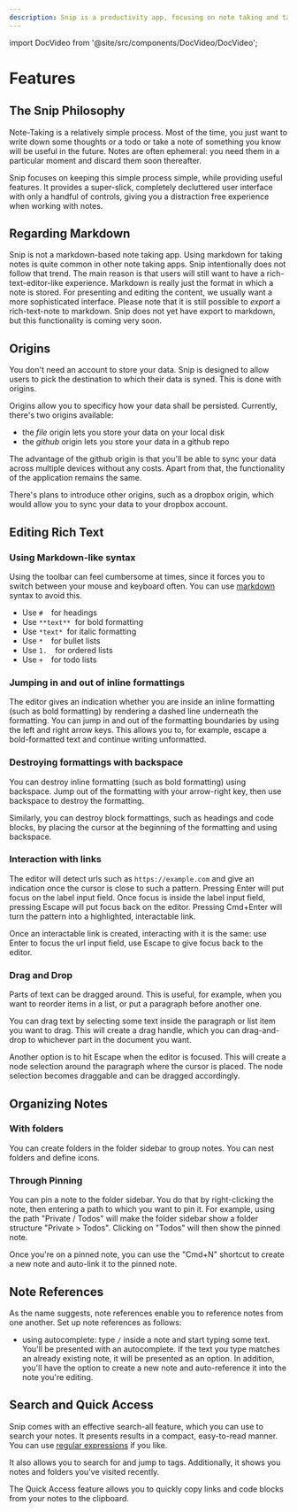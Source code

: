 ```yaml
---
description: Snip is a productivity app, focusing on note taking and task management. It uses the local first principle, giving users control over where their data is stored.
---
```


import DocVideo from '@site/src/components/DocVideo/DocVideo';

# Features

## The Snip Philosophy

Note-Taking is a relatively simple process. Most of the time, you just want to write down some thoughts or a todo or take a note of something you know will be useful in the future. Notes are often ephemeral: you need them in a particular moment and discard them soon thereafter.

Snip focuses on keeping this simple process simple, while providing useful features. It provides a super-slick, completely decluttered user interface with only a handful of controls, giving you a distraction free experience when working with notes.

## Regarding Markdown

Snip is not a markdown-based note taking app.
Using markdown for taking notes is quite common in other note taking apps. Snip intentionally does not follow that trend. The main reason is that users will still want to have a rich-text-editor-like experience. Markdown is really just the format in which a note is stored. For presenting and editing the content, we usually want a more sophisticated interface.
Please note that it is still possible to _export_ a rich-text-note to markdown. Snip does not yet have export to markdown, but this functionality is coming very soon.

## Origins

You don't need an account to store your data. Snip is designed to allow users to pick the destination to which their data is syned. This is done with origins.

Origins allow you to specificy how your data shall be persisted. Currently,
there's two origins available:

- the _file_ origin lets you store your data on your local disk
- the _github_ origin lets you store your data in a github repo

The advantage of the github origin is that you'll be able to sync your data
across multiple devices without any costs. Apart from that, the functionality of the application remains the same.

There's plans to introduce other origins, such as a dropbox origin, which would allow you to sync your data to your dropbox account.

## Editing Rich Text

### Using Markdown-like syntax

Using the toolbar can feel cumbersome at times, since it forces you to switch
between your mouse and keyboard often. You can use [markdown](https://en.wikipedia.org/wiki/Markdown)
syntax to avoid this.

- Use `# `&nbsp; for headings
- Use `**text**`&nbsp; for bold formatting
- Use `*text*`&nbsp; for italic formatting
- Use `* `&nbsp; for bullet lists
- Use `1. `&nbsp; for ordered lists
- Use `+ `&nbsp; for todo lists

<DocVideo name="markdown-formatting" />

### Jumping in and out of inline formattings

The editor gives an indication whether you are inside an inline formatting
(such as bold formatting) by rendering a dashed line underneath the formatting.
You can jump in and out of the formatting boundaries by using the left and right
arrow keys. This allows you to, for example, escape a bold-formatted text and
continue writing unformatted.

<DocVideo name="formatting-jump" />

### Destroying formattings with backspace

You can destroy inline formatting (such as bold formatting) using backspace.
Jump out of the formatting with your arrow-right key, then use backspace to
destroy the formatting.

<DocVideo name="destroying-inline-formatting" />

Similarly, you can destroy block formattings, such as headings and code blocks,
by placing the cursor at the beginning of the formatting and using backspace.

<DocVideo name="destroying-nodes" />

### Interaction with links

The editor will detect urls such as `https://example.com` and give an indication
once the cursor is close to such a pattern. Pressing Enter will put
focus on the label input field. Once focus is inside the label input field,
pressing Escape will put focus back on the editor. Pressing Cmd+Enter
will turn the pattern into a highlighted, interactable link.

Once an interactable link is created, interacting with it is the same: use Enter
to focus the url input field, use Escape to give focus back to the editor.

<DocVideo name="interacting-with-links" />

### Drag and Drop

Parts of text can be dragged around. This is useful, for example, when you want
to reorder items in a list, or put a paragraph before another one.

You can drag text by selecting some text inside the paragraph or list item
you want to drag. This will create a drag handle, which you can drag-and-drop
to whichever part in the document you want.

<DocVideo name="drag-n-drop-via-text-selection" />

Another option is to hit Escape when the editor is focused. This will create a
node selection around the paragraph where the cursor is placed. The node selection
becomes draggable and can be dragged accordingly.

<DocVideo name="drag-n-drop-via-node-selection" />

## Organizing Notes

### With folders

You can create folders in the folder sidebar to group notes. You can nest folders and define icons.

### Through Pinning

You can pin a note to the folder sidebar. You do that by right-clicking the note, then entering a path to which you want to pin it. For example, using the path "Private / Todos" will make the folder sidebar show a folder structure "Private > Todos". Clicking on "Todos" will then show the pinned note.

Once you're on a pinned note, you can use the "Cmd+N" shortcut to create a new note and auto-link it to the pinned note.

## Note References

As the name suggests, note references enable you to reference notes from
one another. Set up note references as follows:

- using autocomplete: type `/` inside a note and start typing some text. You'll
  be presented with an autocomplete. If the text you type matches an already
  existing note, it will be presented as an option. In addition, you'll have
  the option to create a new note and auto-reference it into the note you're
  editing.

<DocVideo name="snippet-references" />

## Search and Quick Access

Snip comes with an effective search-all feature, which you can use to search
your notes. It presents results in a compact, easy-to-read manner. You can use
[regular expressions](https://en.wikipedia.org/wiki/Regular_expression) if you
like.

It also allows you to search for and jump to tags. Additionally, it shows you
notes and folders you've visited recently.

The Quick Access feature allows you to quickly copy links and code blocks from
your notes to the clipboard.
